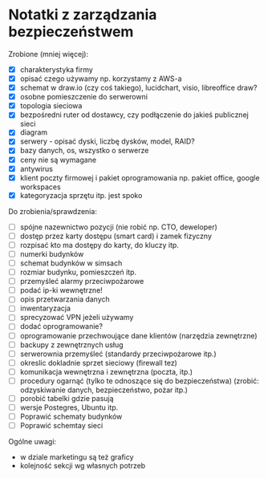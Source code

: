 # Notatki z zarządzania bezpieczeństwem
 
Zrobione (mniej więcej):

- [x] charakterystyka firmy
- [x] opisać czego używamy np. korzystamy z AWS-a
- [x] schemat w draw.io (czy coś takiego), lucidchart, visio, libreoffice draw?
- [x] osobne pomieszczenie do serwerowni
- [x] topologia sieciowa
- [x] bezpośredni ruter od dostawcy, czy podłączenie do jakieś publicznej sieci
- [x] diagram
- [x] serwery - opisać dyski, liczbę dysków, model, RAID?
- [x] bazy danych, os, wszystko o serwerze
- [x] ceny nie są wymagane
- [x] antywirus
- [x] klient poczty firmowej i pakiet oprogramowania np. pakiet office, google workspaces
- [x] kategoryzacja sprzętu itp. jest spoko

Do zrobienia/sprawdzenia:

- [ ] spójne nazewnictwo pozycji (nie robić np. CTO, deweloper)
- [ ] dostęp przez karty dostępu (smart card) i zamek fizyczny
- [ ] rozpisać kto ma dostępy do karty, do kluczy itp.
- [ ] numerki budynków
- [ ] schemat budynków w simsach
- [ ] rozmiar budynku, pomieszczeń itp.
- [ ] przemyśleć alarmy przeciwpożarowe
- [ ] podać ip-ki wewnętrzne!
- [ ] opis przetwarzania danych
- [ ] inwentaryzacja
- [ ] sprecyzować VPN jeżeli używamy
- [ ] dodać oprogramowanie?
- [ ] oprogramowanie przechwoujące dane klientów (narzędzia zewnętrzne)
- [ ] backupy z zewnętrznych usług
- [ ] serwerownia przemyśleć (standardy przeciwpożarowe itp.)
- [ ] okreslic dokladnie sprzet sieciowy (firewall tez)
- [ ] komunikacja wewnętrzna i zewnętrzna (poczta, itp.)
- [ ] procedury ogarnąć (tylko te odnoszące się do bezpieczeństwa) (zrobić: odzyskiwanie danych, bezpieczeństwo, pożar itp.)
- [ ] porobić tabelki gdzie pasują
- [ ] wersje Postegres, Ubuntu itp.
- [ ] Poprawić schematy budynków
- [ ] Poprawić schemtay sieci

Ogólne uwagi:

- w dziale marketingu są też graficy
- kolejność sekcji wg własnych potrzeb
